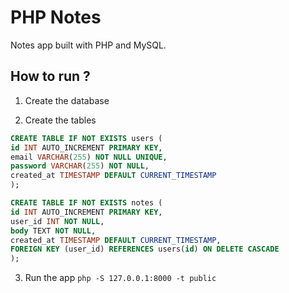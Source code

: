 # PHP Notes

Notes app built with PHP and MySQL.

## How to run ?

1. Create the database

2. Create the tables

```sql
CREATE TABLE IF NOT EXISTS users (
id INT AUTO_INCREMENT PRIMARY KEY,
email VARCHAR(255) NOT NULL UNIQUE,
password VARCHAR(255) NOT NULL,
created_at TIMESTAMP DEFAULT CURRENT_TIMESTAMP
);
```

```sql
CREATE TABLE IF NOT EXISTS notes (
id INT AUTO_INCREMENT PRIMARY KEY,
user_id INT NOT NULL,
body TEXT NOT NULL,
created_at TIMESTAMP DEFAULT CURRENT_TIMESTAMP,
FOREIGN KEY (user_id) REFERENCES users(id) ON DELETE CASCADE
);
```

3. Run the app `php -S 127.0.0.1:8000 -t public`
